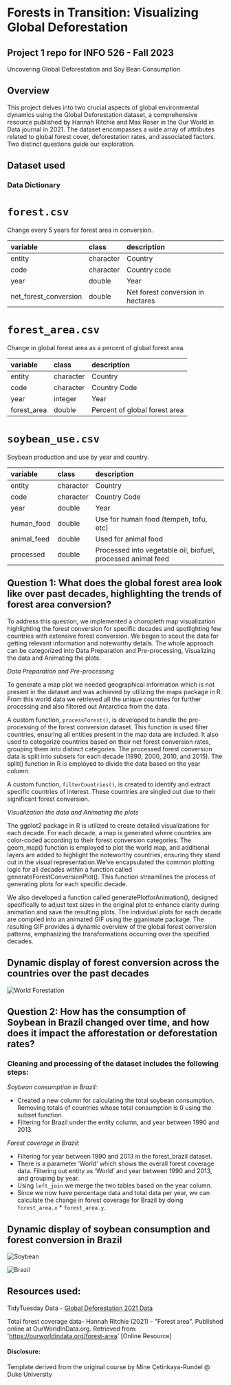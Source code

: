 # Forests in Transition: Visualizing Global Deforestation
## Project 1 repo for INFO 526 - Fall 2023
Uncovering Global Deforestation and Soy Bean Consumption

## Overview
This project delves into two crucial aspects of global environmental dynamics using the Global Deforestation dataset, a comprehensive resource published by Hannah Ritchie and Max Roser in the Our World in Data journal in 2021. The dataset encompasses a wide array of attributes related to global forest cover, deforestation rates, and associated factors. Two distinct questions guide our exploration.

## Dataset used
### Data Dictionary

# `forest.csv`

Change every 5 years for forest area in conversion.

|variable              |class     |description |
|:---------------------|:---------|:-----------|
|entity                |character | Country |
|code                  |character | Country code |
|year                  |double    | Year |
|net_forest_conversion |double    | Net forest conversion in hectares|

# `forest_area.csv`

Change in global forest area as a percent of global forest area.

|variable    |class     |description |
|:-----------|:---------|:-----------|
|entity      |character | Country|
|code        |character | Country Code |
|year        |integer   | Year |
|forest_area |double    | Percent of global forest area |

# `soybean_use.csv`

Soybean production and use by year and country.

|variable    |class     |description |
|:-----------|:---------|:-----------|
|entity      |character | Country|
|code        |character | Country Code |
|year        |double    | Year |
|human_food  |double    | Use for human food (tempeh, tofu, etc) |
|animal_feed |double    | Used for animal food |
|processed   |double    | Processed into vegetable oil, biofuel, processed animal feed |

## Question 1: What does the global forest area look like over past decades, highlighting the trends of forest area conversion?
To address this question, we implemented a choropleth map visualization highlighting the forest conversion for specific decades and spotlighting few countries with extensive forest conversion. We began to scout the data for getting relevant information and noteworthy details. The whole approach can be categorized into Data Preparation and Pre-processing, Visualizing the data and Animating the plots.

*Data Preparation and Pre-processing*

To generate a map plot we needed geographical information which is not present in the dataset and was achieved by utilizing the maps package in R. From this world data we retrieved all the unique countries for further processing and also filtered out Antarctica from the data.

A custom function, `processForest()`, is developed to handle the pre-processing of the forest conversion dataset. This function is used filter countries, ensuring all entities present in the map data are included. It also used to categorize countries based on their net forest conversion rates, grouping them into distinct categories. The processed forest conversion data is split into subsets for each decade (1990, 2000, 2010, and 2015). The split() function in R is employed to divide the data based on the year column.

A custom function, `filterCountries()`, is created to identify and extract specific countries of interest. These countries are singled out due to their significant forest conversion.

*Visualization the data and Animating the plots*

The ggplot2 package in R is utilized to create detailed visualizations for each decade. For each decade, a map is generated where countries are color-coded according to their forest conversion categories. The geom_map() function is employed to plot the world map, and additional layers are added to highlight the noteworthy countries, ensuring they stand out in the visual representation.We’ve encapsulated the common plotting logic for all decades within a function called generateForestConversionPlot(). This function streamlines the process of generating plots for each specific decade.

We also developed a function called generatePlotforAnimation(), designed specifically to adjust text sizes in the original plot to enhance clarity during animation and save the resulting plots. The individual plots for each decade are compiled into an animated GIF using the gganimate package. The resulting GIF provides a dynamic overview of the global forest conversion patterns, emphasizing the transformations occurring over the specified decades.

## Dynamic display of forest conversion across the countries over the past decades

![World Forestation](https://github.com/INFO526-DataViz/project-01-The-Plotting-Pandas/blob/main/images/world_forestaion.gif)

## Question 2: How has the consumption of Soybean in Brazil changed over time, and how does it impact the afforestation or deforestation rates?
### Cleaning and processing of the dataset includes the following steps:

*Soybean consumption in Brazil:*

- Created a new column for calculating the total soybean consumption. Removing totals of countries whose total consumption is 0 using the subset function.
- Filtering for Brazil under the entity column, and year between 1990 and 2013.

*Forest coverage in Brazil:*

- Filtering for year between 1990 and 2013 in the forest_brazil dataset.
- There is a parameter ‘World’ which shows the overall forest coverage data. Filtering out entity as ‘World’ and year between 1990 and 2013, and grouping by year.
- Using `left_join` we merge the two tables based on the year column.
- Since we now have percentage data and total data per year, we can calculate the change in forest coverage for Brazil by doing `forest_area.x` * `forest_area.y`.

## Dynamic display of soybean consumption and forest conversion in Brazil

![Soybean](https://github.com/INFO526-DataViz/project-01-The-Plotting-Pandas/blob/main/images/soybean_brazil_animation.gif)

![Brazil](https://github.com/INFO526-DataViz/project-01-The-Plotting-Pandas/blob/main/images/forest_brazil_animation.gif)

## Resources used:
TidyTuesday Data - [Global Deforestation 2021 Data](https://github.com/rfordatascience/tidytuesday/tree/master/data/2021/2021-04-06)

Total forest coverage data- Hannah Ritchie (2021) - "Forest area". Published online at OurWorldInData.org. Retrieved from: 'https://ourworldindata.org/forest-area' [Online Resource]

#### Disclosure:
Template derived from the original course by Mine Çetinkaya-Rundel @ Duke University
